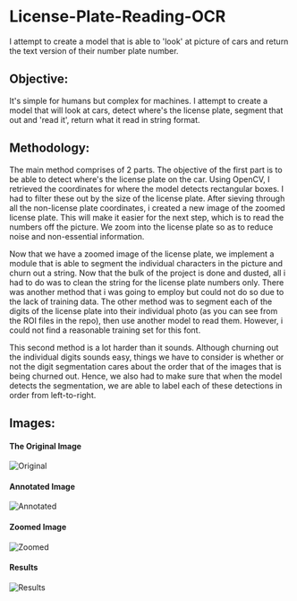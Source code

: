 # License-Plate-Reading-OCR
I attempt to create a model that is able to 'look' at picture of cars and return the text version of their number plate number. 

## Objective:
It's simple for humans but complex for machines. I attempt to create a model that will look at cars, detect where's the license plate, segment that out and 'read it', return what it read in string format.

## Methodology:
The main method comprises of 2 parts. The objective of the first part is to be able to detect where's the license plate on the car. Using OpenCV, I retrieved the coordinates for where the model detects rectangular boxes. I had to filter these out by the size of the license plate. After sieving through all the non-license plate coordinates, i created a new image of the zoomed license plate. This will make it easier for the next step, which is to read the numbers off the picture. We zoom into the license plate so as to reduce noise and non-essential information. 

Now that we have a zoomed image of the license plate, we implement a module that is able to segment the individual characters in the picture and churn out a string. Now that the bulk of the project is done and dusted, all i had to do was to clean the string for the license plate numbers only. There was another method that i was going to employ but could not do so due to the lack of training data. The other method was to segment each of the digits of the license plate into their individual photo (as you can see from the ROI files in the repo), then use another model to read them. However, i could not find a reasonable training set for this font. 

This second method is a lot harder than it sounds. Although churning out the individual digits sounds easy, things we have to consider is whether or not the digit segmentation cares about the order that of the images that is being churned out. Hence, we also had to make sure that when the model detects the segmentation, we are able to label each of these detections in order from left-to-right.

## Images:

#### The Original Image
![Original](https://github.com/jaotheboss/License-Plate-Reading-OCR-/blob/master/example_2.jpg)

#### Annotated Image
![Annotated](https://github.com/jaotheboss/License-Plate-Reading-OCR-/blob/master/Annotated%20Image.png)

#### Zoomed Image
![Zoomed](https://github.com/jaotheboss/License-Plate-Reading-OCR-/blob/master/Zoomed%20Image.png)

#### Results
![Results](https://github.com/jaotheboss/License-Plate-Reading-OCR-/blob/master/Results.png)

